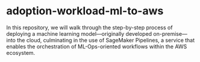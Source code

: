 # adoption-workload-ml-to-aws
In this repository, we will walk through the step-by-step process of deploying a machine learning model—originally developed on-premise—into the cloud, culminating in the use of SageMaker Pipelines, a service that enables the orchestration of ML-Ops-oriented workflows within the AWS ecosystem.
